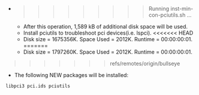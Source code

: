 * >>>>>>>>> Running inst-min-con-pciutils.sh ...
  * After this operation, 1,589 kB of additional disk space will be used.
  * Install pciutils to troubleshoot pci devices(i.e. lspci).
<<<<<<< HEAD
  * Disk size = 1675356K. Space Used = 2012K. Runtime = 00:00:00:01.
=======
  * Disk size = 1797260K. Space Used = 2012K. Runtime = 00:00:00:01.
>>>>>>> refs/remotes/origin/bullseye
  * The following NEW packages will be installed:
  ```bash
libpci3 pci.ids pciutils
  ```
